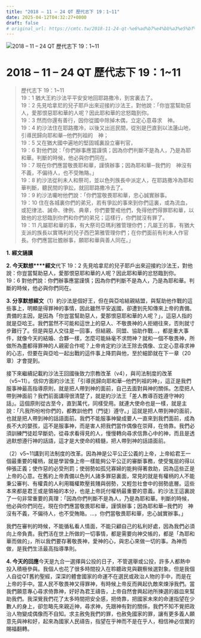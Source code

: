 ```yaml
---
title: "2018 – 11 – 24 QT 歷代志下 19：1~11"
date: 2025-04-12T04:32:27+0800
draft: false
# original_url: https://cmtc.tw/2018-11-24-qt-%e6%ad%b7%e4%bb%a3%e5%bf%97%e4%b8%8b-19%ef%bc%9a111
---
```


![2018 – 11 – 24 QT 歷代志下 19：1\~11](/images/qt.jpg   "2018 – 11 – 24 QT 歷代志下 19：1\~11")

# 2018 – 11 – 24 QT 歷代志下 19：1\~11

> 歷代志下 19：1\~11  
> 19：1 猶大王約沙法平平安安地回耶路撒冷，到宮裏去了。  
> 19：2 先見哈拿尼的兒子耶戶出來迎接約沙法王，對他說：「你豈當幫助惡人，愛那恨惡耶和華的人呢？因此耶和華的忿怒臨到你。  
> 19：3 然而你還有善行，因你從國中除掉木偶，立定心意尋求　神。  
> 19：4 約沙法住在耶路撒冷，以後又出巡民間，從別是巴直到以法蓮山地，引導民歸向耶和華─他們列祖的　神；  
> 19：5 又在猶大國中遍地的堅固城裏設立審判官，  
> 19：6 對他們說：「你們辦事應當謹慎；因為你們判斷不是為人，乃是為耶和華。判斷的時候，他必與你們同在。  
> 19：7 現在你們應當敬畏耶和華，謹慎辦事；因為耶和華─我們的　神沒有不義，不偏待人，也不受賄賂。」  
> 19：8 約沙法從利未人和祭司，並以色列族長中派定人，在耶路撒冷為耶和華判斷，聽民間的爭訟，就回耶路撒冷去了。  
> 19：9 約沙法囑咐他們說：「你們當敬畏耶和華，忠心誠實辦事。  
> 19：10 住在各城裏你們的弟兄，若有爭訟的事來到你們這裏，或為流血，或犯律法、誡命、律例、典章，你們要警戒他們，免得他們得罪耶和華，以致他的忿怒臨到你們和你們的弟兄；這樣行，你們就沒有罪了。  
> 19：11 凡屬耶和華的事，有大祭司亞瑪利雅管理你們；凡屬王的事，有猶大支派的族長以實瑪利的兒子西巴第雅管理你們；在你們面前有利未人作官長。你們應當壯膽辦事，願耶和華與善人同在。」

**1.** **經文誦讀**

**2. 今天默想****經文**代下 19：2 先見哈拿尼的兒子耶戶出來迎接約沙法王，對他說：你豈當幫助惡人，愛那恨惡耶和華的人呢？因此耶和華的忿怒臨到你。  
19：6 對他們說：你們辦事應當謹慎；因為你們判斷不是為人，乃是為耶和華。判斷的時候，他必與你們同在。

**3. 分享默想經文**（1）約沙法是個好王，但在與亞哈結親結盟，與幫助他作戰的這些事上，明顯是得罪神的事情，因此雖然平安返國，卻遭到先知傳來上帝的責備。責備的主因，是因為「你豈當幫助惡人，愛那恨惡耶和華的人呢？」，這惡人指的就是亞哈王。我們當然不可能和這世上的惡人、不敬畏神的人拒絕往來，否則就寸步難行了。但是與惡人交往是一回事，但結親、同盟、協助作戰…，都是重大事件，就像今天的結婚、合夥一樣，怎麼可能絲毫不求問神？就和一個不敬畏神，所做所為盡都得罪神的人親密合作呢？上帝肯定約沙法王除去偶像、立定心意尋求神的心志，但要在與亞哈一起出戰的這件事上降罰與他，至於細節就在下一章（20章）才會提到。

接下來繼續記載約沙法王回國後致力宗教改革（v4），與司法制度的改革（v5\~11）。信仰方面約沙法王「引導民歸向耶和華─他們列祖的神」，這正是我們服事神最高指導原則，就是把人帶到神的面前，自己去面對與神的關係。怎麼把人帶到神面前？我們前面講得很清楚了，就是約沙法王「差人教導百姓遵守神的話」。這個原則從古至今，直到萬代，同樣受用。就連大使命也是一樣，就是主說：「凡我所吩咐你們的，都教訓他們（門徒）遵守。」這就是把人帶到神的面前，也就是把人帶到神的話語面前。我們不能服事神變成要人一直來到我們面前，成為長不大的嬰孩，這不是服事神，而是害人把我們當作偶像在崇拜，在倚靠。我們必須訓練門徒趁早斷奶，從尋求看得見的人，慢慢轉向尋求信靠心中的神，而且是透過默想遵行神的話語，這才是大使命的精髓，把人帶到神的話語面前。

（2）v5\~11講到司法制度的改革。因為神是公平公正公義的上帝，上帝給君王一個最重要的權柄，就是學習像上帝一樣能夠公平公正的審斷事務，使受冤屈的得以伸張正義；使作惡的必受刑罰；使弱勢如孤兒寡婦的能夠得著救助，因為這些正是上帝的心意。在舊約上帝責備以色列人諸多罪惡裏面，常見的就是有權柄的人不能秉公審判、有權貴的人利用職權欺壓貧賤與弱勢，又輕忽社會中的弱勢底層。這些本來都是君王或是領袖的本分，也是上帝託付權柄最重要的意義。約沙法王這裏說了一句非常重要的真理：「因為你們判斷不是為人，乃是為耶和華。判斷的時候，他必與你們同在。現在你們應當敬畏耶和華，謹慎辦事；因為耶和華─我們的　神沒有不義，不偏待人，也不受賄賂。…，你們當敬畏耶和華，忠心誠實辦事。」

我們在審判的時候，不能循私看人情面，不能只顧自己的私利好處，因為我們必須向上帝負責。我們活在世上所做的一切事情，都是需要向神交帳的，都是「為耶和華而做的」，所以我們要存著敬畏神，愛神的心，與忠心來做一切的事。為神而做，是我們生活最高指導準則。

**4. 今天的回應**今天是九合一選擇與公投的日子，不管選舉或公投，許多人都熱中投入積極參與。我個人也花了很多時間投入在聆聽政見與觀察候選對象。但是我個人自從QT舊約聖經，深深的體會國家的命運不在選民或政治人物的手中，而是在上帝的手中。當人民不敬畏神又得罪神，有時候上帝反而興起仇敵來煉淨我們。當我們願意專心尋求倚靠神，好好為君王禱告，上帝自然會興起祂所揀選的器皿來幫助我們。我深覺我們花了太多時間把安全感，把倚靠，把國家未來的命運指望在少數人的身上，卻忽略先來親近神，尋求神，先跟神有對的關係，我們不知不覺把政治人物變成偶像而不自知。求主赦免我們的罪，也赦免國家的罪，讓有更多義人願意先與神和好，起來為國家人民禱告，指望在乎神而不是在乎人，相信神必信實的賜福翻轉。